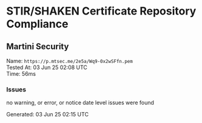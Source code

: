 # STIR/SHAKEN Certificate Repository Compliance

## Martini Security

Name: `https://p.mtsec.me/2e5a/Wq9-0x2wSFfn.pem`\
Tested At: 03 Jun 25 02:08 UTC\
Time: 56ms

### Issues

no warning, or error, or notice date level issues were found

Generated: 03 Jun 25 02:15 UTC